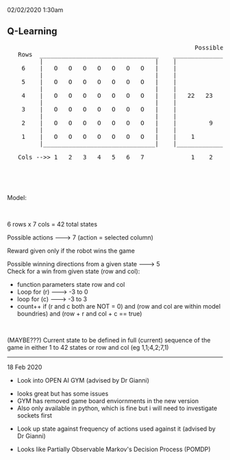 02/02/2020 1:30am 
## Q-Learning

<pre>
                                                    Possible wins for state 25
   Rows  _________________________________    ________________________________________
         |                               |    |                                      |
    6    |   O   O   O   O   O   O   O   |    |                                      |
         |                               |    |                                      |
    5    |   O   O   O   O   O   O   O   |    |                                      |
         |                               |    |                                      |
    4    |   O   O   O   O   O   O   O   |    |   22   23   24   25   26   27   28   |
         |                               |    |                                      |
    3    |   O   O   O   O   O   O   O   |    |             17   18   19             |
         |                               |    |                                      |
    2    |   O   O   O   O   O   O   O   |    |         9        11        13        |
         |                               |    |                                      |
    1    |   O   O   O   O   O   O   O   |    |    1              4              7   |                               
         |_______________________________|    |______________________________________|    
            
   Cols -->> 1   2   3   4   5   6   7             1    2    3    4    5    6    7

</pre>

<br><br>

Model:

<br>

6 rows x 7 cols = 42 total states
<br>

Possible actions ---> 7 (action = selected column)
<br>

Reward given only if the robot wins the game
<br>

Possible winning directions from a given state ---> 5 <br>
Check for a win from given state (row and col):

+ function parameters state row and col
+ Loop for (r) ---> -3 to 0
+ loop for (c) ---> -3 to 3
+ count++ if (r and c both are NOT = 0) and (row and col are within model boundries) and (row + r and col + c == true)
<br>

(MAYBE???) Current state to be defined in full (current) sequence of the game in either 1 to 42 states or row and col (eg 1,1;4,2;7,1)
<br>

__________________________________________________

18 Feb 2020

+ Look into OPEN AI GYM (advised by Dr Gianni)
 - looks great but has some issues
 - GYM has removed game board enviornments in the new version
 - Also only available in python, which is fine but i will need to investigate sockets first

+ Look up state against frequency of actions used against it (advised by Dr Gianni)
 - Looks like Partially Observable Markov's Decision Process (POMDP)
 
